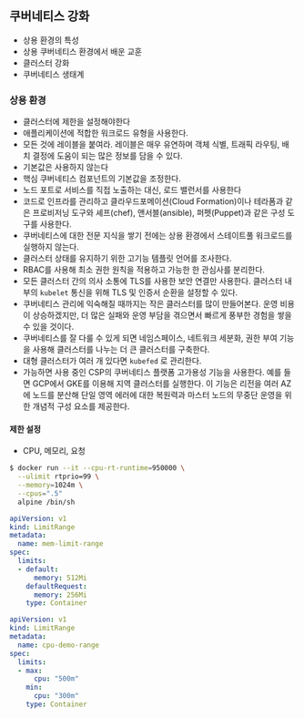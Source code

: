 ## 쿠버네티스 강화

- 상용 환경의 특성
- 상용 쿠버네티스 환경에서 배운 교훈
- 클러스터 강화
- 쿠버네티스 생태계

### 상용 환경
- 클러스터에 제한을 설정해야한다
- 애플리케이션에 적합한 워크로드 유형을 사용한다.
- 모든 것에 레이블을 붙여라. 레이블은 매우 유연하며 객체 식별, 트래픽 라우팅, 배치 결정에 도움이 되는 많은 정보를 담을 수 있다.
- 기본값은 사용하지 않는다
- 핵심 쿠버네티스 컴포넌트의 기본값을 조정한다.
- 노드 포트로 서비스를 직접 노출하는 대신, 로드 밸런서를 사용한다
- 코드로 인프라를 관리하고 클라우드포메이션(Cloud Formation)이나 테라폼과 같은 프로비저닝 도구와 셰프(chef), 앤서블(ansible), 퍼펫(Puppet)과 같은 구성 도구를 사용한다.
- 쿠버네티스에 대한 전문 지식을 쌓기 전에는 상용 환경에서 스테이트풀 워크로드를 실행하지 않는다.
- 클러스터 상태를 유지하기 위한 고기능 템플릿 언어를 조사한다.
- RBAC를 사용해 최소 권한 원칙을 적용하고 가능한 한 관심사를 분리한다.
- 모든 클러스터 간의 의사 소통에 TLS를 사용한 보안 연결만 사용한다. 클러스터 내부의 `kubelet` 통신을 위해 TLS 및 인증서 순환을 설정할 수 있다.
- 쿠버네티스 관리에 익숙해질 때까지는 작은 클러스터를 많이 만들어본다. 운영 비용이 상승하겠지만, 더 많은 실패와 운영 부담을 겪으면서 빠르게 풍부한 경험을 쌓을 수 있을 것이다.
- 쿠버네티스를 잘 다룰 수 있게 되면 네임스페이스, 네트워크 세분화, 권한 부여 기능을 사용해 클러스터를 나누는 더 큰 클러스터를 구축한다.
- 대형 클러스터가 여러 개 있다면 `kubefed` 로 관리한다.
- 가능하면 사용 중인 CSP의 쿠버네티스 플랫폼 고가용성 기능을 사용한다. 예를 들면 GCP에서 GKE를 이용해 지역 클러스터를 실행한다. 이 기능은 리전을 여러 AZ에 노드를 분산해 단일 영역 에러에 대한 복원력과 마스터 노드의 무중단 운영을 위한 개념적 구성 요소를 제공한다.

#### 제한 설정
- CPU, 메모리, 요청

```bash
$ docker run --it --cpu-rt-runtime=950000 \
  --ulimit rtprio=99 \
  --memory=1024m \
  --cpus=".5"
  alpine /bin/sh
```

```yaml
apiVersion: v1
kind: LimitRange
metadata:
  name: mem-limit-range
spec:
  limits:
  - default:
      memory: 512Mi
    defaultRequest:
      memory: 256Mi
    type: Container
```


```yaml
apiVersion: v1
kind: LimitRange
metadata:
  name: cpu-demo-range
spec:
  limits:
  - max:
      cpu: "500m"
    min:
      cpu: "300m"
    type: Container
```
